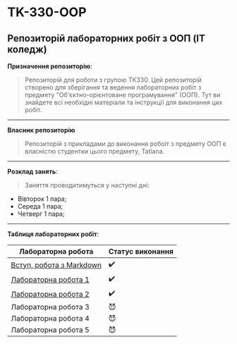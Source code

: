 # TK-330-OOP
## Репозиторій лабораторних робіт з ООП (IT коледж)
**Призначення репозиторію**:
> Репозиторій для роботи з групою ТК330. Цей репозиторій створено для зберігання та ведення лабораторних робіт з предмету "Об'єктно-орієнтоване програмування" (ООП). Тут ви знайдете всі необхідні матеріали та інструкції для виконання цих робіт.
---

**Власник репозиторію**
> Репозиторій з прикладами до виконання робоіт з предмету ООП є власністю студентки цього предмету, Tatiana.
---

**Розклад занять**:
> Заняття проводитимуться у наступні дні:
- Вівторок 1 пара;
- Середа 1 пара;
- Четверг 1 пара;
---
**Таблиця лабораторних робіт**:

| Лабораторна робота | Статус виконання |
|-------------------------------------------|---------------|
| [Вступ, робота з Markdown](init/README.md)|:heavy_check_mark:|
| [Лабораторна робота 1](1_lab/README.md)   |:heavy_check_mark:|
| [Лабораторна робота 2](3_lab/README.md)   |:heavy_check_mark:|
| Лабораторна робота 3                      |:smiling_imp:|
| Лабораторна робота 4                      |:smiling_imp:|
| Лабораторна робота 5                      |:smiling_imp:|